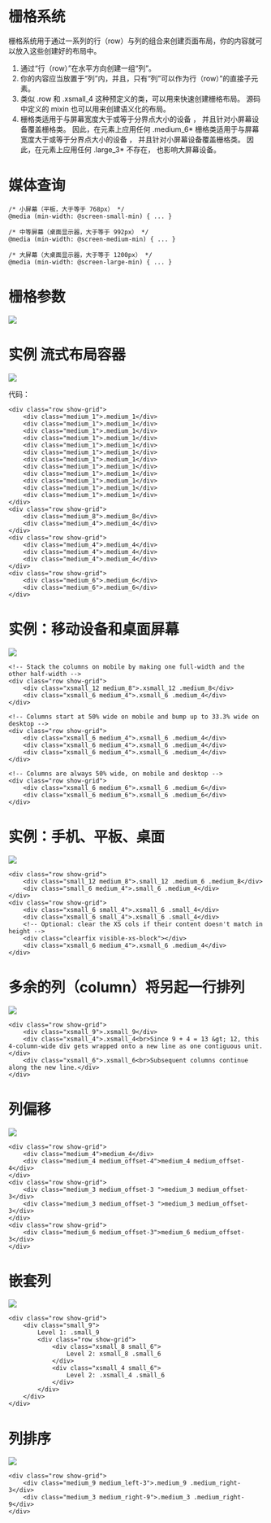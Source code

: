 # 栅格系统

栅格系统用于通过一系列的行（row）与列的组合来创建页面布局，你的内容就可以放入这些创建好的布局中。

1. 通过“行（row）”在水平方向创建一组“列”。
2. 你的内容应当放置于“列”内，并且，只有“列”可以作为行（row）”的直接子元素。
3. 类似 .row 和 .xsmall_4 这种预定义的类，可以用来快速创建栅格布局。 源码中定义的 mixin 也可以用来创建语义化的布局。
4. 栅格类适用于与屏幕宽度大于或等于分界点大小的设备 ， 并且针对小屏幕设备覆盖栅格类。 因此，在元素上应用任何 .medium_6* 栅格类适用于与屏幕宽度大于或等于分界点大小的设备 ， 并且针对小屏幕设备覆盖栅格类。 因此，在元素上应用任何 .large_3* 不存在， 也影响大屏幕设备。

# 媒体查询


	
	/* 小屏幕（平板，大于等于 768px） */
	@media (min-width: @screen-small-min) { ... }
	
	/* 中等屏幕（桌面显示器，大于等于 992px） */
	@media (min-width: @screen-medium-min) { ... }
	
	/* 大屏幕（大桌面显示器，大于等于 1200px） */
	@media (min-width: @screen-large-min) { ... }

# 栅格参数

 ![](http://ooaehxyax.bkt.clouddn.com/%E6%A0%85%E6%A0%BC%E5%8F%82%E6%95%B0.png)

# 实例  流式布局容器

![](http://ooaehxyax.bkt.clouddn.com/%E5%AE%9E%E4%BE%8B.png)

代码：
                                   
    <div class="row show-grid">
        <div class="medium_1">.medium_1</div>
        <div class="medium_1">.medium_1</div>
        <div class="medium_1">.medium_1</div>
        <div class="medium_1">.medium_1</div>
        <div class="medium_1">.medium_1</div>
        <div class="medium_1">.medium_1</div>
        <div class="medium_1">.medium_1</div>
        <div class="medium_1">.medium_1</div>
        <div class="medium_1">.medium_1</div>
        <div class="medium_1">.medium_1</div>
        <div class="medium_1">.medium_1</div>
        <div class="medium_1">.medium_1</div>
    </div>
    <div class="row show-grid">
        <div class="medium_8">.medium_8</div>
        <div class="medium_4">.medium_4</div>
    </div>
    <div class="row show-grid">
        <div class="medium_4">.medium_4</div>
        <div class="medium_4">.medium_4</div>
        <div class="medium_4">.medium_4</div>
    </div>
    <div class="row show-grid">
        <div class="medium_6">.medium_6</div>
        <div class="medium_6">.medium_6</div>
    </div>
    
   
# 实例：移动设备和桌面屏幕

![](http://ooaehxyax.bkt.clouddn.com/%E7%A7%BB%E5%8A%A8%E8%AE%BE%E5%A4%87%E5%92%8C%E6%A1%8C%E9%9D%A2%E5%B1%8F%E5%B9%95.png)

	<!-- Stack the columns on mobile by making one full-width and the other half-width -->
	<div class="row show-grid">
	    <div class="xsmall_12 medium_8">.xsmall_12 .medium_8</div>
	    <div class="xsmall_6 medium_4">.xsmall_6 .medium_4</div>
	</div>
	
	<!-- Columns start at 50% wide on mobile and bump up to 33.3% wide on desktop -->
	<div class="row show-grid">
	    <div class="xsmall_6 medium_4">.xsmall_6 .medium_4</div>
	    <div class="xsmall_6 medium_4">.xsmall_6 .medium_4</div>
	    <div class="xsmall_6 medium_4">.xsmall_6 .medium_4</div>
	</div>
	
	<!-- Columns are always 50% wide, on mobile and desktop -->
	<div class="row show-grid">
	    <div class="xsmall_6 medium_6">.xsmall_6 .medium_6</div>
	    <div class="xsmall_6 medium_6">.xsmall_6 .medium_6</div>
	</div>

# 实例：手机、平板、桌面

![](http://ooaehxyax.bkt.clouddn.com/%E6%89%8B%E6%9C%BA%E3%80%81%E5%B9%B3%E6%9D%BF%E3%80%81%E6%A1%8C%E9%9D%A2.png)

	
	<div class="row show-grid">
	    <div class="small_12 medium_8">.small_12 .medium_6 .medium_8</div>
	    <div class="small_6 medium_4">.small_6 .medium_4</div>
	</div>
	<div class="row show-grid">
	    <div class="xsmall_6 small_4">.xsmall_6 .small_4</div>
	    <div class="xsmall_6 small_4">.xsmall_6 .small_4</div>
	    <!-- Optional: clear the XS cols if their content doesn't match in height -->
	    <div class="clearfix visible-xs-block"></div>
	    <div class="xsmall_6 medium_4">.xsmall_6 .medium_4</div>
	</div>

# 多余的列（column）将另起一行排列
![](http://ooaehxyax.bkt.clouddn.com/%E5%A4%9A%E4%BD%99%E5%9B%9E%E9%80%80.png)


	<div class="row show-grid">
	    <div class="xsmall_9">.xsmall_9</div>
	    <div class="xsmall_4">.xsmall_4<br>Since 9 + 4 = 13 &gt; 12, this 4-column-wide div gets wrapped onto a new line as one contiguous unit.</div>
	    <div class="xsmall_6">.xsmall_6<br>Subsequent columns continue along the new line.</div>
	</div>


# 列偏移
![](http://ooaehxyax.bkt.clouddn.com/%E5%88%97%E5%81%8F%E7%A7%BB.png)


	
	<div class="row show-grid">
	    <div class="medium_4">medium_4</div>
	    <div class="medium_4 medium_offset-4">medium_4 medium_offset-4</div>
	</div>
	<div class="row show-grid">
	    <div class="medium_3 medium_offset-3 ">medium_3 medium_offset-3</div>
	    <div class="medium_3 medium_offset-3 ">medium_3 medium_offset-3</div>
	</div>
	<div class="row show-grid">
	    <div class="medium_6 medium_offset-3">medium_6 medium_offset-3</div>
	</div>


# 嵌套列
![](http://ooaehxyax.bkt.clouddn.com/%E5%B5%8C%E5%A5%97%E5%88%97.png)


	<div class="row show-grid">
	    <div class="small_9">
	        Level 1: .small_9
	        <div class="row show-grid">
	            <div class="xsmall_8 small_6">
	                Level 2: xsmall_8 .small_6
	            </div>
	            <div class="xsmall_4 small_6">
	                Level 2: .xsmall_4 .small_6
	            </div>
	        </div>
	    </div>
	</div>


# 列排序

![](http://ooaehxyax.bkt.clouddn.com/%E5%88%97%E6%8E%92%E5%BA%8F.png)

	<div class="row show-grid">
	    <div class="medium_9 medium_left-3">.medium_9 .medium_right-3</div>
	    <div class="medium_3 medium_right-9">.medium_3 .medium_right-9</div>
	</div>